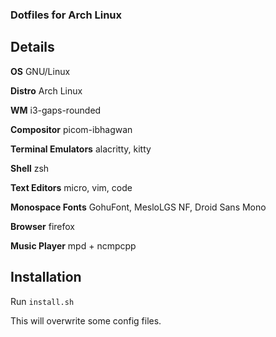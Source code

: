 ### Dotfiles for Arch Linux

## Details

**OS** GNU/Linux

**Distro** Arch Linux

**WM** i3-gaps-rounded

**Compositor** picom-ibhagwan

**Terminal Emulators** alacritty, kitty

**Shell** zsh

**Text Editors** micro, vim, code

**Monospace Fonts** GohuFont, MesloLGS NF, Droid Sans Mono

**Browser** firefox

**Music Player** mpd + ncmpcpp

## Installation

Run `install.sh`

This will overwrite some config files.
